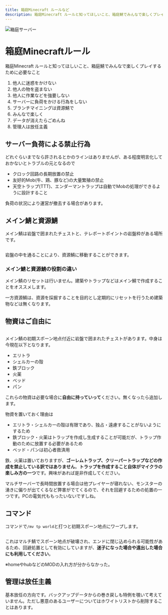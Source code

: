 ```yaml
---
title: 箱庭Minecraft ルールなど
description: 箱庭Minecraft ルールと知ってほしいこと、箱庭鯖でみんなで楽しくプレイするために必要なこと
---
```


<img :src="$withBase('/images/hako/minecraft-hako.png')" alt="箱庭サーバー">

# 箱庭Minecraftルール

箱庭Minecraft ルールと知ってほしいこと、箱庭鯖でみんなで楽しくプレイするために必要なこと

1. 他人に迷惑をかけない
2. 他人の物を盗まない
3. 他人に作業などを強要しない
4. サーバーに負荷をかける行為をしない
5. ブランチマイニングは資源鯖で
6. みんなで楽しく
7. データが消えたらごめんね
8. 管理人は放任主義

<ClientOnly>
  <CallInFeedAdsense />
</ClientOnly>

## サーバー負荷による禁止行為

どれぐらいまでなら許されるとかのラインはありませんが、ある程度明言化しておかないとトラブルの元となるので

- クロック回路の長期放置の禁止
- 友好的Mob(牛、鶏、豚など)の大量繁殖の禁止
- 天空トラップ(TTT)、エンダーマントラップは自動でMobの処理ができるように設計すること

負荷の状況により運営が撤去する場合があります。

## メイン鯖と資源鯖

メイン鯖は岩盤で囲まれたチェストと、テレポートポイントの岩盤枠がある場所です。

<img :src="$withBase('/images/hako/loggin06.png')">

岩盤の中を通ることにより、資源鯖に移動することができます。

### メイン鯖と資源鯖の役割の違い

メイン鯖のリセットは行いません。建築やトラップなどはメイン鯖で作成することをオススメします。

一方資源鯖は、資源を採掘することを目的とし定期的にリセットを行うため建築物などは無くなります。

## 物資はご自由に

<img :src="$withBase('/images/hako/loggin05.png')">

メイン鯖の初期スポーン地点付近に岩盤で囲まれたチェストがあります。中身は今現在以下となります。

* エリトラ
* シェルカーの殻
* 鉄ブロック
* 火薬
* ベッド
* パン

これらの物資は必要な場合に**自由に持っていって**ください。無くなったら追加します。

物資を置いておく理由は

* エリトラ・シェルカーの殻は有限であり、独占・遠慮することがないようにするため
* 鉄ブロック・火薬はトラップを作成し生成することが可能だが、トラップ作動のために放置する必要があるため
* ベッド・パンは初心者救済用

鉄、火薬は置いておりますが、**ゴーレムトラップ、クリーパートラップなどの作成を禁止している訳ではありません**。**トラップを作成すること自体がマイクラの楽しみ方の一つ**です。興味があれば是非作成してください。

マルチサーバーで長時間放置する場合は他プレイヤーが寝れない、モンスターの湧きに偏りが出てくるなど弊害がでてくるので、それを回避するための処置の一つです。PCの電気代ももったいないですしね。

## コマンド

コマンドで`/mv tp world`と打つと初期スポーン地点にワープします。

<img :src="$withBase('/images/hako/loggin07.png')">

これはマルチ鯖でスポーン地点が破壊され、エンドに閉じ込められる可能性があるため、回避処置として有効にしていますが、**迷子になった場合や遠出した場合にも利用してください**。

※homeやhubなどのMODの入れ方が分からなかった。

## 管理は放任主義

基本放任の方向です。バックアップデータからの巻き戻しも特例を覗いて考えていません。ただし悪意のあるユーザーについてはホワイトリストから削除することはあります。

<ClientOnly>
  <CallInFeedAdsense />
</ClientOnly>
